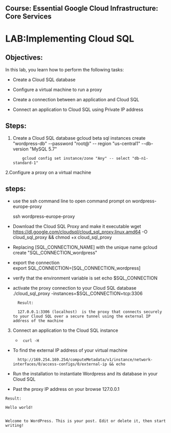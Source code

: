 ## Course: Essential Google Cloud Infrastructure: Core Services

# LAB:Implementing Cloud SQL

## Objectives:

In this lab, you learn how to perform the following tasks:

-   Create a Cloud SQL database

-   Configure a virtual machine to run a proxy

-   Create a connection between an application and Cloud SQL

-   Connect an application to Cloud SQL using Private IP address

## Steps:

1.  Create a Cloud SQL database
            gcloud beta sql instances create "wordpress-db" --password "root@" -- region "us-central1" --db-version "MySQL 5.7" 

            gcloud config set instance/zone "Any" -- select "db-n1-standard-1"



2.Configure a proxy on a virtual machine

## steps:
   - use the ssh command line to open command prompt on wordpress-europe-proxy

        ssh wordpress-europe-proxy

   -  Download the Cloud SQL Proxy and make it executable
        wget https://dl.google.com/cloudsql/cloud_sql_proxy.linux.amd64 -O cloud_sql_proxy && chmod +x cloud_sql_proxy

   - Replacing [SQL_CONNECTION_NAME] with the unique name
         gcloud create  "SQL_CONNECTION_wordpress" 

   -  export the connection  
          export SQL_CONNECTION=[SQL_CONNECTION_wordpress]

   - verify that the environment variable is set
           echo $SQL_CONNECTION

   - activate the proxy connection to your Cloud SQL database 
           ./cloud_sql_proxy -instances=$SQL_CONNECTION=tcp:3306 

           Result:

           127.0.0.1:3306 (localhost)  is the proxy that connects securely to your Cloud SQL over a secure tunnel using the external IP address of the machine

 3. Connect an application to the Cloud SQL instance

    -      curl -H 


   - To find the external IP address of your virtual machine

           http://169.254.169.254/computeMetadata/v1/instance/network-interfaces/0/access-configs/0/external-ip && echo
   -  Run the installation to instantiate Wordpress and its database in your Cloud SQL

   -  Past the  proxy IP address on your browse 127.0.0.1

    Result:

    Hello world!


    Welcome to WordPress. This is your post. Edit or delete it, then start writing!





